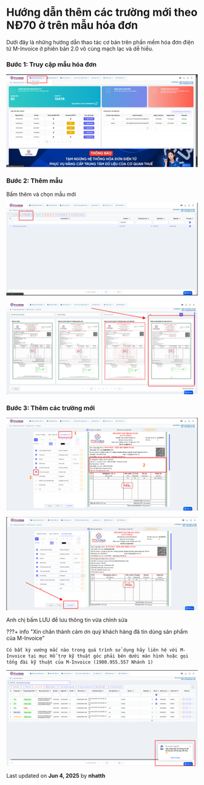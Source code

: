 # **Hướng dẫn thêm các trường mới theo NĐ70 ở trên mẫu hóa đơn**

Dưới đây là những hướng dẫn thao tác cơ bản trên phần mềm hóa đơn điện tử M-Invoice ở phiên bản 2.0 vô cùng mạch lạc và dễ hiểu.

### **Bước 1: Truy cập mẫu hóa đơn**

![Hình 1](../../assets/images/invoice2/2.0_keo-bien-70_1.png "Hãy bấm vào để xem rõ hơn")

### **Bước 2: Thêm mẫu**

Bấm thêm và chọn mẫu mới

![Hình 3](../../assets/images/invoice2/2.0_keo-bien-70_3.png "Hãy bấm vào để xem rõ hơn")

![Hình 4](../../assets/images/invoice2/2.0_keo-bien-70_4.png "Hãy bấm vào để xem rõ hơn")

### **Bước 3: Thêm các trường mới**

![Hình 4](../../assets/images/invoice2/2.0_keo-bien-70_5.png "Hãy bấm vào để xem rõ hơn")

![Hình 4](../../assets/images/invoice2/2.0_keo-bien-70_6.png "Hãy bấm vào để xem rõ hơn")

Anh chị bấm LƯU để lưu thông tin vừa chỉnh sửa

???+ info "Xin chân thành cảm ơn quý khách hàng đã tin dùng sản phẩm của M-Invoice"

    Có bất kỳ vướng mắc nào trong quá trình sử dụng hãy liên hệ với M-Invoice tại mục Hỗ trợ kỹ thuật góc phải bên dưới màn hình hoặc gọi tổng đài kỹ thuật của M-Invoice (1900.955.557 Nhánh 1)

![Hình 9](../../assets/images/invoice2/hotro.png "Hãy bấm vào để xem rõ hơn")

<div class="last-updated">Last updated on <strong>Jun 4, 2025</strong> by <strong>nhatth</strong></div>
